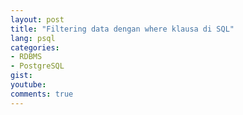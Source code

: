 ```yaml
---
layout: post
title: "Filtering data dengan where klausa di SQL"
lang: psql
categories:
- RDBMS
- PostgreSQL
gist: 
youtube: 
comments: true
---
```


